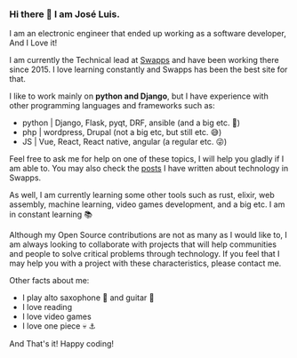 ### Hi there 👋 I am José Luis.

I am an electronic engineer that ended up working as a software developer,  And I Love it! 

I am currently the Technical lead at [Swapps](https://swapps.com/) and have been working there since 2015. I love learning constantly and Swapps has been the best site for that.

I like to work mainly on **python and Django**, but I have experience with other programming languages and frameworks such as:

- python | Django, Flask, pyqt, DRF, ansible (and a big etc. :grimacing:)
- php    | wordpress, Drupal (not a big etc, but still etc. :sweat_smile:)
- JS     | Vue, React, React native, angular (a regular etc. :stuck_out_tongue_winking_eye:)

Feel free to ask me for help on one of these topics, I will help you gladly if I am able to. You may also check the [posts](https://swapps.com/blog/author/jariza/) I have written about technology in Swapps.


As well, I am currently learning some other tools such as rust, elixir, web assembly, machine learning, video games development, and a big etc. I am in constant learning :books:

Although my Open Source contributions are not as many as I would like to, I am always looking to collaborate with projects that will help communities and people to solve critical problems through technology. If you feel that I may help you with a project with these characteristics, please contact me.

Other facts about me:

- I play alto saxophone :saxophone: and guitar :guitar:
- I love reading
- I love video games
- I love one piece :skull: :anchor:

And That's it! Happy coding!


<!--
**jlariza/jlariza** is a ✨ _special_ ✨ repository because its `README.md` (this file) appears on your GitHub profile.

Here are some ideas to get you started:

- 🔭 I’m currently working on ...
- 🌱 I’m currently learning ...
- 👯 I’m looking to collaborate on ...
- 🤔 I’m looking for help with ...
- 💬 Ask me about ...
- 📫 How to reach me: ...
- 😄 Pronouns: ...
- ⚡ Fun fact: ...
-->

